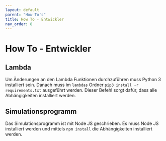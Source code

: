 ```yaml
---
layout: default
parent: "How To's"
title: How To - Entwickler
nav_order: 8
---
```


# How To - Entwickler

## Lambda

Um Änderungen an den Lambda Funktionen durchzuführen muss Python 3 installiert sein.
Danach muss im `lambdas` Ordner `pip3 install -r requirements.txt` ausgeführt werden.
Dieser Befehl sorgt dafür, dass alle Abhängigkeiten installiert werden.

## Simulationsprogramm

Das Simulationsprogramm ist mit Node JS geschrieben.
Es muss Node JS installiert werden und mittels `npm install` die Abhängigkeiten installiert werden.
